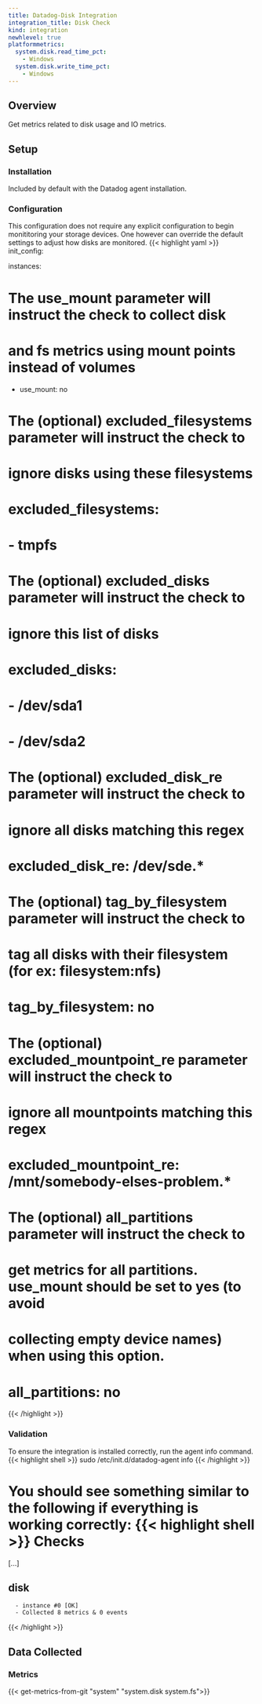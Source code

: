 ```yaml
---
title: Datadog-Disk Integration
integration_title: Disk Check
kind: integration
newhlevel: true
platformmetrics:
  system.disk.read_time_pct:
    - Windows
  system.disk.write_time_pct:
    - Windows
---
```


## Overview

Get metrics related to disk usage and IO metrics.

## Setup
### Installation

Included by default with the Datadog agent installation.

### Configuration


This configuration does not require any explicit configuration to begin monititoring your storage devices.  One however can override the default settings to adjust how disks are monitored.
{{< highlight yaml >}}
init_config:

instances:
  # The use_mount parameter will instruct the check to collect disk
  # and fs metrics using mount points instead of volumes
  - use_mount: no
  # The (optional) excluded_filesystems parameter will instruct the check to
  # ignore disks using these filesystems
  # excluded_filesystems:
  #   - tmpfs

  # The (optional) excluded_disks parameter will instruct the check to
  # ignore this list of disks
  # excluded_disks:
  #   - /dev/sda1
  #   - /dev/sda2
  #
  # The (optional) excluded_disk_re parameter will instruct the check to
  # ignore all disks matching this regex
  # excluded_disk_re: /dev/sde.*
  #
  # The (optional) tag_by_filesystem parameter will instruct the check to
  # tag all disks with their filesystem (for ex: filesystem:nfs)
  # tag_by_filesystem: no
  #
  # The (optional) excluded_mountpoint_re parameter will instruct the check to
  # ignore all mountpoints matching this regex
  # excluded_mountpoint_re: /mnt/somebody-elses-problem.*
  #
  # The (optional) all_partitions parameter will instruct the check to
  # get metrics for all partitions. use_mount should be set to yes (to avoid
  # collecting empty device names) when using this option.
  # all_partitions: no
{{< /highlight >}}

### Validation

To ensure the integration is installed correctly, run the agent info command.
{{< highlight shell >}}
    sudo /etc/init.d/datadog-agent info
{{< /highlight >}}

You should see something similar to the following if everything is working correctly:
{{< highlight shell >}}
Checks
======

  [...]

  disk
  ------
      - instance #0 [OK]
      - Collected 8 metrics & 0 events
{{< /highlight >}}

## Data Collected
### Metrics

{{< get-metrics-from-git "system" "system.disk system.fs">}}

